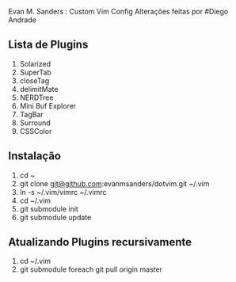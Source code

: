  Evan M. Sanders : Custom Vim Config
 Alterações feitas por
#Diego Andrade
## Lista de Plugins

1. Solarized
2. SuperTab
3. closeTag
4. delimitMate
5. NERDTree
6. Mini Buf Explorer
7. TagBar
8. Surround
9. CSSColor

## Instalação

1. cd ~
2. git clone git@github.com:evanmsanders/dotvim.git ~/.vim
3. ln -s ~/.vim/vimrc ~/.vimrc
4. cd ~/.vim
5. git submodule init
6. git submodule update

## Atualizando Plugins recursivamente

1. cd ~/.vim
2. git submodule foreach git pull origin master
